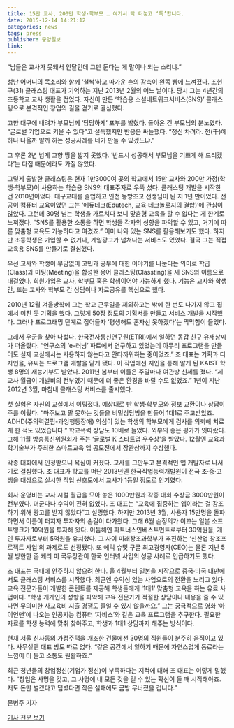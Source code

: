 ```yaml
---
title: 15만 교사, 200만 학생·학부모 … 여기서 탁 터놓고 ‘톡’합니다.
date: 2015-12-14 14:21:12
categories: news
tags: press
publisher: 중앙일보
link:
---
```

“남들은 교사가 못돼서 안달인데 그만 둔다는 게 말이나 되는 소리냐.”
<!-- more -->

성난 어머니의 목소리와 함께 ‘철썩’하고 따가운 손의 감촉이 왼쪽 뺨에 느껴졌다. 조현구(31) 클래스팅 대표가 기억하는 지난 2013년 2월의 어느 날이다. 당시 그는 4년간의 초등학교 교사 생활을 접었다. 자신이 만든 ‘학습용 소셜네트워크서비스(SNS)’ 클래스팅으로 본격적인 창업의 길을 걷기로 결심했다.

고향 대구에 내려가 부모님께 ‘당당하게’ 포부를 밝혔다. 돌아온 건 부모님의 분노였다. “글로벌 기업으로 키울 수 있다”고 설득했지만 반응은 싸늘했다. “정신 차려라. 천(千)에 하나 나올까 말까 하는 성공사례를 네가 만들 수 있겠느냐.”

그 후론 2년 넘게 고향 땅을 밟지 못했다. ‘반드시 성공해서 부모님을 기쁘게 해 드리겠다’는 다짐 때문에라도 가질 않았다.

그렇게 출발한 클래스팅은 현재 1만3000여 곳의 학교에서 15만 교사와 200만 가정(학생·학부모)이 사용하는 학습용 SNS의 대표주자로 우뚝 섰다. 클래스팅 개발을 시작한 건 2010년이었다. 대구교대를 졸업하고 인천 동방초교 선생님이 된 지 1년 만이었다. 전공이 컴퓨터 교육이었던 그는 ‘에듀테크(Edutech, 교육·테크놀로지의 결합)’에 관심이 많았다. 그런데 30명 넘는 학생을 가르치다 보니 맞춤형 교육을 할 수 없다는 게 한계로 느껴졌다. “SNS를 활용한 소통을 하면 학생들 각자의 성향을 파악할 수 있고, 거기에 따른 맞춤형 교육도 가능하다고 여겼죠.” 이미 나와 있는 SNS를 활용해보기도 했다. 하지만 초등학생은 가입할 수 없거나, 게임광고가 넘쳐나는 서비스도 있었다. 결국 그는 직접 교육용 SNS를 만들기로 결심했다.

우선 교사와 학생이 부담없이 고민과 공부에 대한 이야기를 나눈다는 의미로 학급(Class)과 미팅(Meeting)을 합성한 용어 클래스팅(Classting)을 새 SNS의 이름으로 내걸었다. 회원가입은 교사, 학부모 혹은 학생이어야 가능하게 했다. 기능은 교사와 학생 간, 또는 교사와 학부모 간 상담이나 자료공유를 핵심으로 했다.

2010년 12월 겨울방학에 그는 학교 근무일을 제외하고는 밖에 한 번도 나가지 않고 집에서 미친 듯 기획을 했다. 그렇게 50장 정도의 기획서를 만들고 서비스 개발을 시작했다. 그러나 프로그래밍 단계로 접어들자 ‘평생해도 혼자선 못하겠다’는 막막함이 들었다.

그래서 우군을 찾아 나섰다. 한국전자통신연구원(ETRI)에서 일하던 동갑 친구 유재상씨가 떠올랐다. “연구소의 ‘e-러닝’ 파트에서 연구하고 있었는데 아무리 프로그램을 만들어도 실제 교실에서는 사용하지 않는다고 안타까워하는 중이었죠.” 조 대표는 기획과 디자인을, 유씨는 프로그램 개발을 맡게 됐다. 이 작업에선 지인을 통해 알게 된 KAIST 학생 8명의 재능기부도 받았다. 2011년 봄부터 이들은 주말마다 여관방 신세를 졌다. “제 교사 월급이 개발비의 전부였기 때문에 더 좋은 환경을 바랄 수도 없었죠.” 1년이 지난 2012년 3월, 마침내 클래스팅 서비스를 출시했다.

첫 실험은 자신의 교실에서 이뤄졌다. 예상대로 반 학생·학부모와 정보 교환이나 상담이 주를 이뤘다. “마주보고 말 못하는 것들을 비밀상담방을 만들어 1대1로 주고받았죠. ADHD(주의력결핍-과잉행동장애) 의심이 있는 학생의 학부모에게 검사를 의뢰해 치료케 한 적도 있었습니다.” 학교폭력 상담도 10배로 늘었다. 외부의 좋은 평가가 잇따랐다. 그해 11월 방송통신위원회가 주는 ‘글로벌 K 스타트업 우수상’을 받았다. 12월엔 교육과학기술부가 주최한 스마트교육 앱 공모전에서 장관상까지 수상했다.

각종 대회에서 인정받으니 욕심이 커졌다. 교사를 그만두고 본격적인 앱 개발자로 나서기로 결심했다. 조 대표가 학교를 떠난 2013년엔 한국직업능력개발원이 전국 초·중·고생을 대상으로 실시한 직업 선호도에서 교사가 1등일 정도로 인기였다.

회사 운영비는 교사 시절 월급을 모아 놓은 1000만원과 각종 대회 수상금 3000만원이 전부였다. 더군다나 수익이 전혀 없었다. 조 대표는 “교육에 집중하는 앱이라는 걸 강조하기 위해 광고를 받지 않았다”고 설명했다. 하지만 2013년 3월, 사용자 15만명을 돌파하면서 이름이 퍼지자 투자자의 손길이 다가왔다. 그해 6월 손정의가 이끄는 일본 소프트뱅크가 10억원을 투자해 왔다. 이듬해엔 파트너스인베스트먼트로부터 30억원을, 개인 투자자로부터 5억원을 유치했다. 그 사이 미래창조과학부가 추진하는 ‘신산업 창조프로젝트 사업’의 과제로도 선정됐다. 또 에릭 슈밋 구글 최고경영자(CEO)는 물론 지난 5월 방한한 존 케리 미 국무장관이 한국 인터넷 사업의 성공 사례로 언급하기도 했다.

조 대표는 국내에 안주하지 않으려 한다. 올 4월부터 일본을 시작으로 중국·미국·대만에서도 클래스팅 서비스를 시작했다. 최근엔 수익성 있는 사업으로의 전환을 노리고 있다. 교육 전문가들이 개발한 콘텐트를 제공해 학생들에게 ‘1대1’ 맞춤형 교육을 하는 유료 사업이다. “학생 개개인의 성향을 파악해 교육 전문가가 적절한 상담이나 내용을 줄 수 있다면 무의미한 사교육비 지출 경쟁도 줄일 수 있지 않을까요.” 그는 궁극적으로 영화 ‘아이언맨’에 나오는 인공지능 컴퓨터 ‘자비스’와 같은 교육 프로그램을 추구한다. 필요한 자료를 학생 능력에 맞춰 찾아주고, 학생과 1대1 상담까지 해주는 방식이다.

현재 서울 신사동의 가정주택을 개조한 건물에선 30명의 직원들이 분주히 움직이고 있다. 사무실엔 대표 방도 따로 없다. “같은 공간에서 일하기 때문에 자연스럽게 동료라는 느낌이 더 들고 소통도 원활하죠.“

최근 청년들의 창업정신(기업가 정신)이 부족하다는 지적에 대해 조 대표는 이렇게 말했다. “창업은 사명을 갖고, 그 사명에 내 모든 것을 걸 수 있는 확신이 들 때 시작해야죠. 저도 돈만 벌겠다고 덤볐다면 작은 실패에도 금방 무너졌을 겁니다.”

문병주 기자

[기사 전문 보기](http://news.joins.com/article/19241692)
